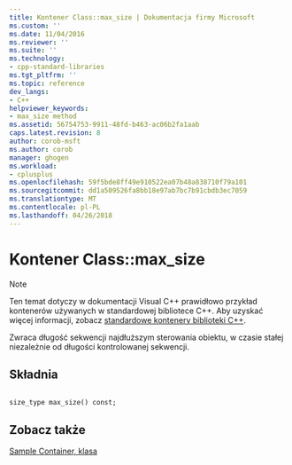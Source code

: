 ```yaml
---
title: Kontener Class::max_size | Dokumentacja firmy Microsoft
ms.custom: ''
ms.date: 11/04/2016
ms.reviewer: ''
ms.suite: ''
ms.technology:
- cpp-standard-libraries
ms.tgt_pltfrm: ''
ms.topic: reference
dev_langs:
- C++
helpviewer_keywords:
- max_size method
ms.assetid: 56754753-9911-48fd-b463-ac06b2fa1aab
caps.latest.revision: 8
author: corob-msft
ms.author: corob
manager: ghogen
ms.workload:
- cplusplus
ms.openlocfilehash: 59f5bde8ff49e910522ea07b48a838710f79a101
ms.sourcegitcommit: dd1a509526fa8bb18e97ab7bc7b91cbdb3ec7059
ms.translationtype: MT
ms.contentlocale: pl-PL
ms.lasthandoff: 04/26/2018
---
```

# <a name="container-classmaxsize"></a>Kontener Class::max_size

> [!NOTE]
> Ten temat dotyczy w dokumentacji Visual C++ prawidłowo przykład kontenerów używanych w standardowej bibliotece C++. Aby uzyskać więcej informacji, zobacz [standardowe kontenery biblioteki C++](../standard-library/stl-containers.md).

Zwraca długość sekwencji najdłuższym sterowania obiektu, w czasie stałej niezależnie od długości kontrolowanej sekwencji.

## <a name="syntax"></a>Składnia

```

size_type max_size() const;
```

## <a name="see-also"></a>Zobacz także

[Sample Container, klasa](../standard-library/sample-container-class.md)<br/>
